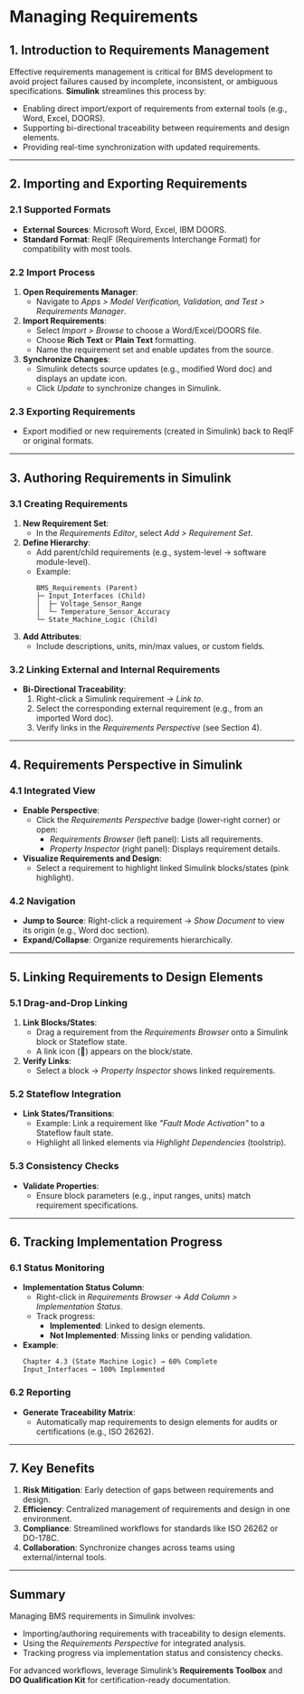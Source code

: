 # Managing Requirements

## **1. Introduction to Requirements Management**  
Effective requirements management is critical for BMS development to avoid project failures caused by incomplete, inconsistent, or ambiguous specifications. **Simulink** streamlines this process by:  
- Enabling direct import/export of requirements from external tools (e.g., Word, Excel, DOORS).  
- Supporting bi-directional traceability between requirements and design elements.  
- Providing real-time synchronization with updated requirements.  

---

## **2. Importing and Exporting Requirements**  
### **2.1 Supported Formats**  
- **External Sources**: Microsoft Word, Excel, IBM DOORS.  
- **Standard Format**: ReqIF (Requirements Interchange Format) for compatibility with most tools.  

### **2.2 Import Process**  
1. **Open Requirements Manager**:  
   - Navigate to *Apps > Model Verification, Validation, and Test > Requirements Manager*.  
2. **Import Requirements**:  
   - Select *Import > Browse* to choose a Word/Excel/DOORS file.  
   - Choose **Rich Text** or **Plain Text** formatting.  
   - Name the requirement set and enable updates from the source.  
3. **Synchronize Changes**:  
   - Simulink detects source updates (e.g., modified Word doc) and displays an update icon.  
   - Click *Update* to synchronize changes in Simulink.  

### **2.3 Exporting Requirements**  
- Export modified or new requirements (created in Simulink) back to ReqIF or original formats.  

---

## **3. Authoring Requirements in Simulink**  
### **3.1 Creating Requirements**  
1. **New Requirement Set**:  
   - In the *Requirements Editor*, select *Add > Requirement Set*.  
2. **Define Hierarchy**:  
   - Add parent/child requirements (e.g., system-level → software module-level).  
   - Example:  
     ```plaintext  
     BMS_Requirements (Parent)  
     ├─ Input_Interfaces (Child)  
     │  ├─ Voltage_Sensor_Range  
     │  └─ Temperature_Sensor_Accuracy  
     └─ State_Machine_Logic (Child)  
     ```  
3. **Add Attributes**:  
   - Include descriptions, units, min/max values, or custom fields.  

### **3.2 Linking External and Internal Requirements**  
- **Bi-Directional Traceability**:  
  1. Right-click a Simulink requirement → *Link to*.  
  2. Select the corresponding external requirement (e.g., from an imported Word doc).  
  3. Verify links in the *Requirements Perspective* (see Section 4).  

---

## **4. Requirements Perspective in Simulink**  
### **4.1 Integrated View**  
- **Enable Perspective**:  
  - Click the *Requirements Perspective* badge (lower-right corner) or open:  
    - *Requirements Browser* (left panel): Lists all requirements.  
    - *Property Inspector* (right panel): Displays requirement details.  
- **Visualize Requirements and Design**:  
  - Select a requirement to highlight linked Simulink blocks/states (pink highlight).  

### **4.2 Navigation**  
- **Jump to Source**: Right-click a requirement → *Show Document* to view its origin (e.g., Word doc section).  
- **Expand/Collapse**: Organize requirements hierarchically.  

---

## **5. Linking Requirements to Design Elements**  
### **5.1 Drag-and-Drop Linking**  
1. **Link Blocks/States**:  
   - Drag a requirement from the *Requirements Browser* onto a Simulink block or Stateflow state.  
   - A link icon (📎) appears on the block/state.  
2. **Verify Links**:  
   - Select a block → *Property Inspector* shows linked requirements.  

### **5.2 Stateflow Integration**  
- **Link States/Transitions**:  
  - Example: Link a requirement like *"Fault Mode Activation"* to a Stateflow fault state.  
  - Highlight all linked elements via *Highlight Dependencies* (toolstrip).  

### **5.3 Consistency Checks**  
- **Validate Properties**:  
  - Ensure block parameters (e.g., input ranges, units) match requirement specifications.  

---

## **6. Tracking Implementation Progress**  
### **6.1 Status Monitoring**  
- **Implementation Status Column**:  
  - Right-click in *Requirements Browser* → *Add Column > Implementation Status*.  
  - Track progress:  
    - **Implemented**: Linked to design elements.  
    - **Not Implemented**: Missing links or pending validation.  
- **Example**:  
  ```plaintext  
  Chapter 4.3 (State Machine Logic) → 60% Complete  
  Input_Interfaces → 100% Implemented  
  ```  

### **6.2 Reporting**  
- **Generate Traceability Matrix**:  
  - Automatically map requirements to design elements for audits or certifications (e.g., ISO 26262).  

---

## **7. Key Benefits**  
1. **Risk Mitigation**: Early detection of gaps between requirements and design.  
2. **Efficiency**: Centralized management of requirements and design in one environment.  
3. **Compliance**: Streamlined workflows for standards like ISO 26262 or DO-178C.  
4. **Collaboration**: Synchronize changes across teams using external/internal tools.  

---

## **Summary**  
Managing BMS requirements in Simulink involves:  
- Importing/authoring requirements with traceability to design elements.  
- Using the *Requirements Perspective* for integrated analysis.  
- Tracking progress via implementation status and consistency checks.  

For advanced workflows, leverage Simulink’s **Requirements Toolbox** and **DO Qualification Kit** for certification-ready documentation.